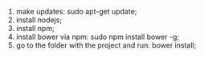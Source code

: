 1. make updates: sudo apt-get update;
2. install nodejs;
3. install npm;
4. install bower via npm: sudo npm install bower -g;
5. go to the folder with the project and run: bower install;
